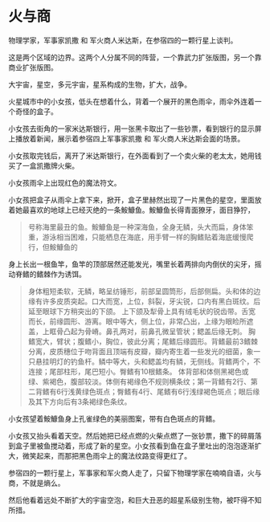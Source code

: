 # 火与商

物理学家，军事家凯撒 和 军火商人米达斯，在参宿四的一颗行星上谈判。

这是两个区域的边界。这两个人分属不同的阵营，一个靠武力扩张版图，另一个靠商业扩张版图。

大宇宙，星空，多元宇宙，星系构成的生物，扩大，战争。

火星城市中的小女孩，低头在想着什么，背着一个展开的黑色雨伞，雨伞外连着一个奇怪的盒子。

小女孩去街角的一家米达斯银行，用一张黑卡取出了一些钞票，看到银行的显示屏上播放着新闻，展示着参宿四上军事家凯撒 和 军火商人米达斯会面的场景。

小女孩取完钱后，离开了米达斯银行，在外面看到了一个卖火柴的老太太，她用钱买了一盒凯撒牌火柴。

小女孩雨伞上出现红色的魔法符文。

小女孩把盒子从雨伞上拿下来，掀开，盒子里赫然出现了一片黑色的星空，里面放着她最喜欢的地球上已经灭绝的一条鮟鱇鱼。鮟鱇鱼长得青面獠牙，面目狰狞，

> 号称海里最丑的鱼。鮟鱇鱼是一种深海鱼，全身无鳞，头大而扁，身体笨重，游泳相当困难，只能栖息在海底，用手臂一样的胸鳍贴着海底缓慢爬行，但鮟鱇鱼的

身上长出一根鱼竿，鱼竿的顶部居然还能发光，嘴里长着两排向内倒伏的尖牙，摇动脊鳍的鳍棘作为诱饵。

> 身体粗短柔软，无鳞，略呈纺锤形，前部呈圆筒形，后部侧扁。头和体的边缘有许多皮质突起。口大而宽，上位，斜裂，牙尖锐，口内有黑白斑纹。后延至眼球下方稍突出的下颌。 上下颌及犁骨上具有绒毛状的锐齿带。舌宽而长，前缘圆形、游离。眼中等大，侧上位，非常凸出，上缘为眼睑所遮盖，上眶骨凸起为骨嵴。鼻孔两对，前鼻孔微呈管状；鳃盖后缘无刺。 胸鳍宽大，臂状；腹鳍小，胸位，彼此分离；尾鳍后缘圆形。背鳍最前3鳍棘分离，皮质穗位于吻背面且顶端有皮瓣，瓣内寄生着一些发光的细菌，象一只悬挂明灯的钓鱼杆。鳞中等大，头和鳃盖均有鳞，无侧线。背鳍两个，不连接；尾部柱形，尾巴短小。臀鳍有10根鳍条。 体背部和体侧黑褐色或绿、紫褐色，腹部较淡。体侧有褐缘色不规则横条纹；第一背鳍有2行、第二背鳍有6行浅黄绿色斑点；臀鳍有4行、尾鳍有6行浅绿褐色斑点；眼后缘及其下方向后有3条褐绿色条纹。

小女孩望着鮟鱇鱼身上孔雀绿色的美丽图案，带有白色斑点的背鳍。

小女孩又抬头看着天空。然后她把已经点燃的火柴点燃了一张钞票，撒下的碎屑落到盒子里被鱼搅动着，形成了新的星空。小女孩看到鱼在盒子里吐出的泡泡逐渐扩大，微笑起来，而那把黑色雨伞上的魔法纹路变得更红了。

参宿四的一颗行星上，军事家和军火商人走了，只留下物理学家在喃喃自语，火与商，不就是熵么。

然后他看着远处不断扩大的宇宙空泡，和巨大丑恶的超星系级别生物，被吓得不知所措。
